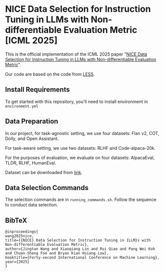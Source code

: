 # NICE Data Selection for Instruction Tuning in LLMs with Non-differentiable Evaluation Metric [ICML 2025]
This is the official implementation of the ICML 2025 paper "[NICE Data Selection for Instruction Tuning in LLMs with Non-differentiable Evaluation Metric](https://openreview.net/forum?id=2wt8m5HUBs)". 

Our code are based on the code from [LESS](https://github.com/princeton-nlp/LESS/tree/main).

## Install Requirements
To get started with this repository, you'll need to install environment in `environment.yml`

## Data Preparation
In our project, for task-agnostic setting, we use four datasets: Flan v2, COT, Dolly, and Open Assistant. 

For task-aware setting, we use two datasets: RLHF and Code-alpaca-20k. 

For the purposes of evaluation, we evaluate on four datasets: AlpacaEval, TLDR, RLHF, HumanEval. 

Dataset can be downloaded from [link](https://drive.google.com/drive/folders/15RhVMIavRa_K5GjGwFtN620w6VAlpzq8?usp=sharing).

## Data Selection Commands
The selection commands are in `running_commands.sh`.
Follow the sequence to conduct data selection.

## BibTeX

```
@inproceedings{
wang2025nice,
title={{NICE} Data Selection for Instruction Tuning in {LLM}s with Non-differentiable Evaluation Metric},
author={Jingtan Wang and Xiaoqiang Lin and Rui Qiao and Pang Wei Koh and Chuan-Sheng Foo and Bryan Kian Hsiang Low},
booktitle={Forty-second International Conference on Machine Learning},
year={2025}
}
```


